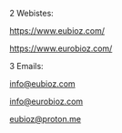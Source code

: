 2 Webistes:

https://www.eubioz.com/

https://www.eurobioz.com/

3 Emails:

info@eubioz.com

info@eurobioz.com

eubioz@proton.me
